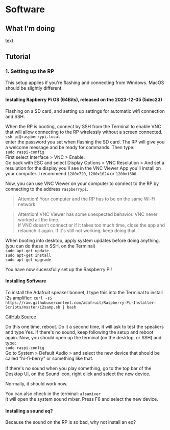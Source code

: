 # Software

## What I'm doing
text

## Tutorial

### 1. Setting up the RP
This setup applies if you're flashing and connecting from Windows. MacOS should be slightly different.
#### Installing Rapberry Pi OS (64Bits), released on the 2023-12-05 (5dec23)
Flashing on a SD card, and setting up settings for automatic wifi connection and SSH.

When the RP is booting, connect by SSH from the Terminal to enable VNC that will allow connecting to the RP wirelessly without a screen connected.
<br>
`ssh pi@raspberrypi.local`
<br>
enter the password you set when flashing the SD card.
The RP will give you a welcome message and be ready for commands. Then type:
<br>
`sudo raspi-config`
<br>
First select Interface > VNC > Enable.
<br>
Go back with ESC and select Display Options > VNC Resolution > And set a resulution for the display you'll see in the VNC Viewer App you'll install on your computer. I recommend `1280x720`, `1280x1024` or `1200x1600`.

Now, you can use VNC Viewer on your computer to connect to the RP by connecting to the address `raspberrypi`.

> Attention!
> Your computer and the RP has to be on the same Wi-Fi network.

> Attention!
> VNC Viewer has some unexpected behavior. VNC never worked all the time.
><br>
> If VNC doesn't connect or if it takes too much time, close the app and relaunch it again. If it's still not working, keep doing that.

When booting into desktop, apply system updates before doing anything. (you can do these in SSH, on the Terminal)
<br>
`sudo apt-get update`
<br>
`sudo apt-get install`
<br>
`sudo apt-get upgrade`

You have now sucessfully set up the Raspberry Pi!

#### Installing Software
To install the Adafruit speaker bonnet, I type this into the Terminal to install i2s amplifier:
`curl -sS https://raw.githubusercontent.com/adafruit/Raspberry-Pi-Installer-Scripts/master/i2samp.sh | bash`

[GitHub Source](https://github.com/adafruit/Raspberry-Pi-Installer-Scripts)

Do this one time, reboot. Do it a second time, it will ask to test the speakers and type Yes.
If there's no sound, keep following the setup and reboot again.
Now, you should open up the terminal (on the desktop, or SSH) and type:
<br>
`sudo raspi-config`
<br>
Go to System > Default Audio > and select the new device that should be called "hi-fi-berry" or something like that.

If there's no sound when you play something, go to the top bar of the Desktop UI, on the Sound icon, right click and select the new device.

Normally, it should work now.

You can also check in the terminal:
`alsamixer`
<br>
It will open the system sound mixer. Press F6 and select the new device.

#### Installing a sound eq?
Because the sound on the RP is so bad, why not install an eq?